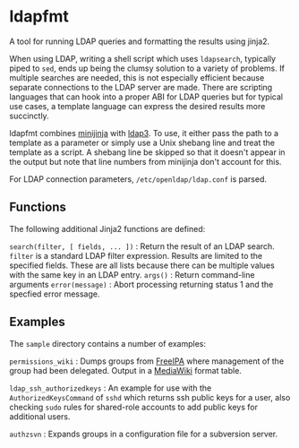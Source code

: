 # ldapfmt

A tool for running LDAP queries and formatting the results using jinja2.

When using LDAP, writing a shell script which uses `ldapsearch`, typically
piped to `sed`, ends up being the clumsy solution to a variety of problems. If
multiple searches are needed, this is not especially efficient because separate
connections to the LDAP server are made. There are scripting languages that can
hook into a proper ABI for LDAP queries but for typical use cases, a template
language can express the desired results more succinctly.

ldapfmt combines [minijinja](https://github.com/mitsuhiko/minijinja) with
[ldap3](https://github.com/inejge/ldap3). To use, it either pass the path to a
template as a parameter or simply use a Unix shebang line and treat the
template as a script. A shebang line be skipped so that it doesn't appear in
the output but note that line numbers from minijinja don't account for this.

For LDAP connection parameters, `/etc/openldap/ldap.conf` is parsed.

## Functions

The following additional Jinja2 functions are defined:

`search(filter, [ fields, ... ])`
: Return the result of an LDAP search. `filter` is a standard LDAP filter
expression. Results are limited to the specified fields. These are all lists
because there can be multiple values with the same key in an LDAP entry.
`args()`
: Return command-line arguments
`error(message)`
: Abort processing returning status 1 and the specfied error message.

## Examples

The `sample` directory contains a number of examples:

`permissions_wiki`
: Dumps groups from [FreeIPA](https://www.freeipa.org/) where management of the
group had been delegated. Output in a [MediaWiki](https://www.mediawiki.org/)
format table.

`ldap_ssh_authorizedkeys`
: An example for use with the `AuthorizedKeysCommand` of `sshd` which returns
ssh public keys for a user, also checking `sudo` rules for shared-role accounts
to add public keys for additional users.

`authzsvn`
: Expands groups in a configuration file for a subversion server.
